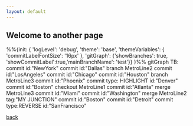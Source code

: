 ```yaml
---
layout: default
---
```


## Welcome to another page


<div class="mermaid">
%%{init: { 'logLevel': 'debug', 'theme': 'base', 'themeVariables': {
              'commitLabelFontSize': '16px'
       }, 'gitGraph': {'showBranches': true, 'showCommitLabel':true,'mainBranchName': 'test'}} }%%
      gitGraph TB:
        commit id:"NewYork"
        commit id:"Dallas"
        branch MetroLine2
        commit id:"LosAngeles"
        commit id:"Chicago"
        commit id:"Houston"
        branch MetroLine3
        commit id:"Phoenix"
        commit type: HIGHLIGHT id:"Denver"
        commit id:"Boston"
        checkout MetroLine1
        commit id:"Atlanta"
        merge MetroLine3
        commit id:"Miami"
        commit id:"Washington"
        merge MetroLine2 tag:"MY JUNCTION"
        commit id:"Boston"
        commit id:"Detroit"
        commit type:REVERSE id:"SanFrancisco"
</div>



[back](./)
